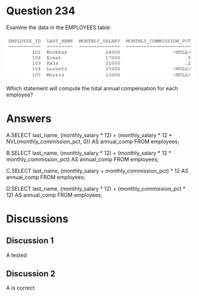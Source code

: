 # Question 234
Examine the data in the EMPLOYEES table:

![](../images/image121.png)
		
Which statement will compute the total annual compensation for each employee?

# Answers
A.SELECT last_name, (monthly_salary * 12) + (monthly_salary * 12 * NVL(monthly_commission_pct, 0)) AS annual_comp FROM employees;

B.SELECT last_name, (monthly_salary * 12) + (monthly_salary * 12 * monthly_commission_pct) AS annual_comp FROM employees;

C.SELECT last_name, (monthly_salary + monthly_commission_pct) * 12 AS annual_comp FROM employees;

D.SELECT last_name, (monthly_salary * 12) + (monthly_commission_pct * 12) AS annual_comp FROM employees;

# Discussions
## Discussion 1
A tested

## Discussion 2
A is correct

